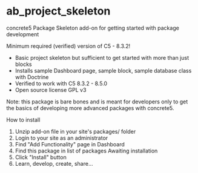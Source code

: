 # ab_project_skeleton
concrete5 Package Skeleton add-on for getting started with package development

Minimum required (verified) version of C5 - 8.3.2!

- Basic project skeleton but sufficient to get started with more than just blocks
- Installs sample Dashboard page, sample block, sample database class with Doctrine
- Verified to work with C5 8.3.2 - 8.5.0
- Open source license GPL v3

Note: this package is bare bones and is meant for developers only to get the basics of developing more advanced packages with concrete5.

How to install

1. Unzip add-on file in your site's packages/ folder
2. Login to your site as an administrator
3. Find "Add Functionality" page in Dashboard
4. Find this package in list of packages Awaiting installation
5. Click "Install" button
6. Learn, develop, create, share...
